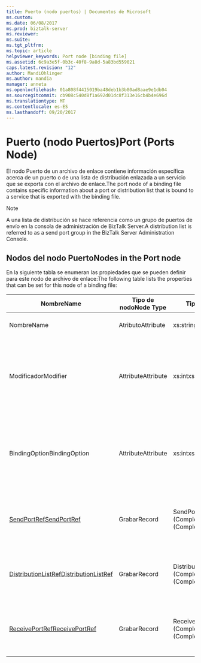 ```yaml
---
title: Puerto (nodo puertos) | Documentos de Microsoft
ms.custom: 
ms.date: 06/08/2017
ms.prod: biztalk-server
ms.reviewer: 
ms.suite: 
ms.tgt_pltfrm: 
ms.topic: article
helpviewer_keywords: Port node [binding file]
ms.assetid: 6c9a3e5f-0b3c-40f8-9a8d-5a83bd559021
caps.latest.revision: "12"
author: MandiOhlinger
ms.author: mandia
manager: anneta
ms.openlocfilehash: 01a808f4415019ba48deb1b3b80ad8aae9e1db04
ms.sourcegitcommit: cb908c540d8f1a692d01dc8f313e16cb4b4e696d
ms.translationtype: MT
ms.contentlocale: es-ES
ms.lasthandoff: 09/20/2017
---
```

# <a name="port-ports-node"></a><span data-ttu-id="5b24f-102">Puerto (nodo Puertos)</span><span class="sxs-lookup"><span data-stu-id="5b24f-102">Port (Ports Node)</span></span>
<span data-ttu-id="5b24f-103">El nodo Puerto de un archivo de enlace contiene información específica acerca de un puerto o de una lista de distribución enlazada a un servicio que se exporta con el archivo de enlace.</span><span class="sxs-lookup"><span data-stu-id="5b24f-103">The port node of a binding file contains specific information about a port or distribution list that is bound to a service that is exported with the binding file.</span></span>  
  
> [!NOTE]
>  <span data-ttu-id="5b24f-104">A una lista de distribución se hace referencia como un grupo de puertos de envío en la consola de administración de BizTalk Server.</span><span class="sxs-lookup"><span data-stu-id="5b24f-104">A distribution list is referred to as a send port group in the BizTalk Server Administration Console.</span></span>  
  
## <a name="nodes-in-the-port-node"></a><span data-ttu-id="5b24f-105">Nodos del nodo Puerto</span><span class="sxs-lookup"><span data-stu-id="5b24f-105">Nodes in the Port node</span></span>  
 <span data-ttu-id="5b24f-106">En la siguiente tabla se enumeran las propiedades que se pueden definir para este nodo de archivo de enlace:</span><span class="sxs-lookup"><span data-stu-id="5b24f-106">The following table lists the properties that can be set for this node of a binding file:</span></span>  
  
|<span data-ttu-id="5b24f-107">**Nombre**</span><span class="sxs-lookup"><span data-stu-id="5b24f-107">**Name**</span></span>|<span data-ttu-id="5b24f-108">**Tipo de nodo**</span><span class="sxs-lookup"><span data-stu-id="5b24f-108">**Node Type**</span></span>|<span data-ttu-id="5b24f-109">**Tipo de datos**</span><span class="sxs-lookup"><span data-stu-id="5b24f-109">**Data Type**</span></span>|<span data-ttu-id="5b24f-110">**Description**</span><span class="sxs-lookup"><span data-stu-id="5b24f-110">**Description**</span></span>|<span data-ttu-id="5b24f-111">**Restricciones**</span><span class="sxs-lookup"><span data-stu-id="5b24f-111">**Restrictions**</span></span>|<span data-ttu-id="5b24f-112">**Comentarios**</span><span class="sxs-lookup"><span data-stu-id="5b24f-112">**Comments**</span></span>|  
|--------------|-------------------|-------------------|---------------------|----------------------|------------------|  
|<span data-ttu-id="5b24f-113">Nombre</span><span class="sxs-lookup"><span data-stu-id="5b24f-113">Name</span></span>|<span data-ttu-id="5b24f-114">Atributo</span><span class="sxs-lookup"><span data-stu-id="5b24f-114">Attribute</span></span>|<span data-ttu-id="5b24f-115">xs:string</span><span class="sxs-lookup"><span data-stu-id="5b24f-115">xs:string</span></span>|<span data-ttu-id="5b24f-116">Especifica el nombre del puerto.</span><span class="sxs-lookup"><span data-stu-id="5b24f-116">Specifies the name of the port.</span></span>|<span data-ttu-id="5b24f-117">No requerido</span><span class="sxs-lookup"><span data-stu-id="5b24f-117">Not required</span></span>|<span data-ttu-id="5b24f-118">Valor predeterminado: vacío</span><span class="sxs-lookup"><span data-stu-id="5b24f-118">Default value: empty</span></span>|  
|<span data-ttu-id="5b24f-119">Modificador</span><span class="sxs-lookup"><span data-stu-id="5b24f-119">Modifier</span></span>|<span data-ttu-id="5b24f-120">Attribute</span><span class="sxs-lookup"><span data-stu-id="5b24f-120">Attribute</span></span>|<span data-ttu-id="5b24f-121">xs:int</span><span class="sxs-lookup"><span data-stu-id="5b24f-121">xs:int</span></span>|<span data-ttu-id="5b24f-122">Especifica el modificador de tipo para el puerto.</span><span class="sxs-lookup"><span data-stu-id="5b24f-122">Specifies the type modifier for the port.</span></span>|<span data-ttu-id="5b24f-123">Necesario</span><span class="sxs-lookup"><span data-stu-id="5b24f-123">Required</span></span>|<span data-ttu-id="5b24f-124">Valor predeterminado: ninguno</span><span class="sxs-lookup"><span data-stu-id="5b24f-124">Default value: none</span></span><br /><br /> <span data-ttu-id="5b24f-125">Los valores posibles incluyen los que están disponibles en la [Microsoft.BizTalk.ExplorerOM.PortModifier](http://msdn.microsoft.com/library/microsoft.biztalk.explorerom.portmodifier.aspx) enumeración.</span><span class="sxs-lookup"><span data-stu-id="5b24f-125">Possible values include those available in the [Microsoft.BizTalk.ExplorerOM.PortModifier](http://msdn.microsoft.com/library/microsoft.biztalk.explorerom.portmodifier.aspx) enumeration.</span></span>|  
|<span data-ttu-id="5b24f-126">BindingOption</span><span class="sxs-lookup"><span data-stu-id="5b24f-126">BindingOption</span></span>|<span data-ttu-id="5b24f-127">Attribute</span><span class="sxs-lookup"><span data-stu-id="5b24f-127">Attribute</span></span>|<span data-ttu-id="5b24f-128">xs:int</span><span class="sxs-lookup"><span data-stu-id="5b24f-128">xs:int</span></span>|<span data-ttu-id="5b24f-129">Define el tipo de enlace del puerto.</span><span class="sxs-lookup"><span data-stu-id="5b24f-129">Defines the type of binding for the port.</span></span>|<span data-ttu-id="5b24f-130">Necesario</span><span class="sxs-lookup"><span data-stu-id="5b24f-130">Required</span></span>|<span data-ttu-id="5b24f-131">Valor predeterminado: ninguno</span><span class="sxs-lookup"><span data-stu-id="5b24f-131">Default value: none</span></span><br /><br /> <span data-ttu-id="5b24f-132">Los valores posibles incluyen los que están disponibles en la [Microsoft.BizTalk.ExplorerOM.BindingType](http://msdn.microsoft.com/library/microsoft.biztalk.explorerom.bindingtype.aspx) enumeración.</span><span class="sxs-lookup"><span data-stu-id="5b24f-132">Possible values include those available in the [Microsoft.BizTalk.ExplorerOM.BindingType](http://msdn.microsoft.com/library/microsoft.biztalk.explorerom.bindingtype.aspx) enumeration.</span></span>|  
|[<span data-ttu-id="5b24f-133">SendPortRef</span><span class="sxs-lookup"><span data-stu-id="5b24f-133">SendPortRef</span></span>](../core/sendportref-port-node.md)|<span data-ttu-id="5b24f-134">Grabar</span><span class="sxs-lookup"><span data-stu-id="5b24f-134">Record</span></span>|<span data-ttu-id="5b24f-135">SendPortRef (ComplexType)</span><span class="sxs-lookup"><span data-stu-id="5b24f-135">SendPortRef (ComplexType)</span></span>|<span data-ttu-id="5b24f-136">Nodo contenedor para puertos de envío al que hace referencia un servicio.</span><span class="sxs-lookup"><span data-stu-id="5b24f-136">Container node for send ports that is referenced by a service.</span></span>|<span data-ttu-id="5b24f-137">No requerido</span><span class="sxs-lookup"><span data-stu-id="5b24f-137">Not required</span></span>|<span data-ttu-id="5b24f-138">Valor predeterminado: vacío</span><span class="sxs-lookup"><span data-stu-id="5b24f-138">Default value: empty</span></span>|  
|[<span data-ttu-id="5b24f-139">DistributionListRef</span><span class="sxs-lookup"><span data-stu-id="5b24f-139">DistributionListRef</span></span>](../core/distributionlistref-port-node.md)|<span data-ttu-id="5b24f-140">Grabar</span><span class="sxs-lookup"><span data-stu-id="5b24f-140">Record</span></span>|<span data-ttu-id="5b24f-141">DistributionListRef (ComplexType)</span><span class="sxs-lookup"><span data-stu-id="5b24f-141">DistributionListRef (ComplexType)</span></span>|<span data-ttu-id="5b24f-142">Nodo contenedor para listas de distribución al que hace referencia un servicio.</span><span class="sxs-lookup"><span data-stu-id="5b24f-142">Container node for distribution lists referenced by a service.</span></span>|<span data-ttu-id="5b24f-143">No requerido</span><span class="sxs-lookup"><span data-stu-id="5b24f-143">Not required</span></span>|<span data-ttu-id="5b24f-144">Valor predeterminado: vacío</span><span class="sxs-lookup"><span data-stu-id="5b24f-144">Default value: empty</span></span>|  
|[<span data-ttu-id="5b24f-145">ReceivePortRef</span><span class="sxs-lookup"><span data-stu-id="5b24f-145">ReceivePortRef</span></span>](../core/receiveportref-port-node.md)|<span data-ttu-id="5b24f-146">Grabar</span><span class="sxs-lookup"><span data-stu-id="5b24f-146">Record</span></span>|<span data-ttu-id="5b24f-147">ReceivePortRef (ComplexType)</span><span class="sxs-lookup"><span data-stu-id="5b24f-147">ReceivePortRef (ComplexType)</span></span>|<span data-ttu-id="5b24f-148">Nodo contenedor para puertos de recepción al que hace referencia un servicio.</span><span class="sxs-lookup"><span data-stu-id="5b24f-148">Container node for receive ports referenced by a service.</span></span>|<span data-ttu-id="5b24f-149">No requerido</span><span class="sxs-lookup"><span data-stu-id="5b24f-149">Not required</span></span>|<span data-ttu-id="5b24f-150">Valor predeterminado: vacío</span><span class="sxs-lookup"><span data-stu-id="5b24f-150">Default value: empty</span></span>|
